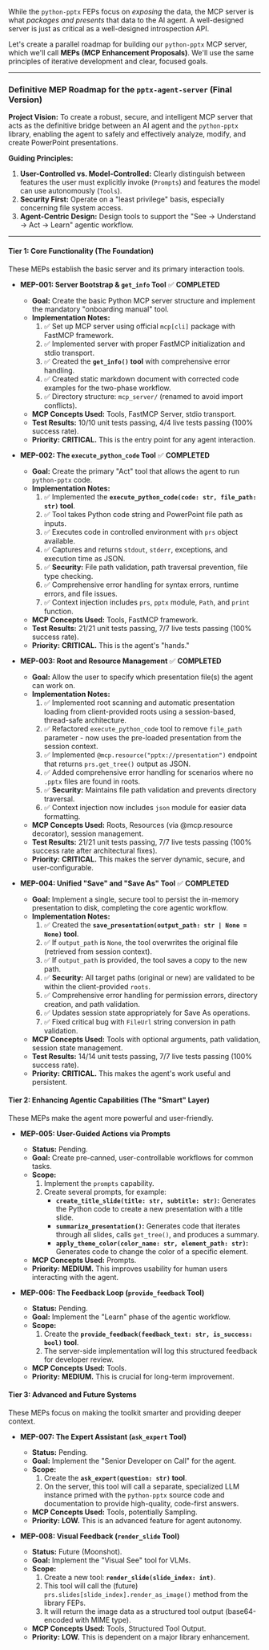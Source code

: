 While the `python-pptx` FEPs focus on *exposing* the data, the MCP server is what *packages and presents* that data to the AI agent. A well-designed server is just as critical as a well-designed introspection API.

Let's create a parallel roadmap for building our `python-pptx` MCP server, which we'll call **MEPs (MCP Enhancement Proposals)**. We'll use the same principles of iterative development and clear, focused goals.

---

### **Definitive MEP Roadmap for the `pptx-agent-server` (Final Version)**

**Project Vision:** To create a robust, secure, and intelligent MCP server that acts as the definitive bridge between an AI agent and the `python-pptx` library, enabling the agent to safely and effectively analyze, modify, and create PowerPoint presentations.

**Guiding Principles:**
1.  **User-Controlled vs. Model-Controlled:** Clearly distinguish between features the user must explicitly invoke (`Prompts`) and features the model can use autonomously (`Tools`).
2.  **Security First:** Operate on a "least privilege" basis, especially concerning file system access.
3.  **Agent-Centric Design:** Design tools to support the "See -> Understand -> Act -> Learn" agentic workflow.

---

#### **Tier 1: Core Functionality (The Foundation)**

These MEPs establish the basic server and its primary interaction tools.

*   **MEP-001: Server Bootstrap & `get_info` Tool** ✅ **COMPLETED**
    *   **Goal:** Create the basic Python MCP server structure and implement the mandatory "onboarding manual" tool.
    *   **Implementation Notes:**
        1.  ✅ Set up MCP server using official `mcp[cli]` package with FastMCP framework.
        2.  ✅ Implemented server with proper FastMCP initialization and stdio transport.
        3.  ✅ Created the **`get_info()` tool** with comprehensive error handling.
        4.  ✅ Created static markdown document with corrected code examples for the two-phase workflow.
        5.  ✅ Directory structure: `mcp_server/` (renamed to avoid import conflicts).
    *   **MCP Concepts Used:** Tools, FastMCP Server, stdio transport.
    *   **Test Results:** 10/10 unit tests passing, 4/4 live tests passing (100% success rate).
    *   **Priority:** **CRITICAL.** This is the entry point for any agent interaction.

*   **MEP-002: The `execute_python_code` Tool** ✅ **COMPLETED**
    *   **Goal:** Create the primary "Act" tool that allows the agent to run `python-pptx` code.
    *   **Implementation Notes:**
        1.  ✅ Implemented the **`execute_python_code(code: str, file_path: str)` tool**.
        2.  ✅ Tool takes Python code string and PowerPoint file path as inputs.
        3.  ✅ Executes code in controlled environment with `prs` object available.
        4.  ✅ Captures and returns `stdout`, `stderr`, exceptions, and execution time as JSON.
        5.  ✅ **Security:** File path validation, path traversal prevention, file type checking.
        6.  ✅ Comprehensive error handling for syntax errors, runtime errors, and file issues.
        7.  ✅ Context injection includes `prs`, `pptx` module, `Path`, and `print` function.
    *   **MCP Concepts Used:** Tools, FastMCP framework.
    *   **Test Results:** 21/21 unit tests passing, 7/7 live tests passing (100% success rate).
    *   **Priority:** **CRITICAL.** This is the agent's "hands."

*   **MEP-003: Root and Resource Management** ✅ **COMPLETED**
    *   **Goal:** Allow the user to specify which presentation file(s) the agent can work on.
    *   **Implementation Notes:**
        1.  ✅ Implemented root scanning and automatic presentation loading from client-provided roots using a session-based, thread-safe architecture.
        2.  ✅ Refactored `execute_python_code` tool to remove `file_path` parameter - now uses the pre-loaded presentation from the session context.
        3.  ✅ Implemented `@mcp.resource("pptx://presentation")` endpoint that returns `prs.get_tree()` output as JSON.
        4.  ✅ Added comprehensive error handling for scenarios where no `.pptx` files are found in roots.
        5.  ✅ **Security:** Maintains file path validation and prevents directory traversal.
        6.  ✅ Context injection now includes `json` module for easier data formatting.
    *   **MCP Concepts Used:** Roots, Resources (via @mcp.resource decorator), session management.
    *   **Test Results:** 21/21 unit tests passing, 7/7 live tests passing (100% success rate after architectural fixes).
    *   **Priority:** **CRITICAL.** This makes the server dynamic, secure, and user-configurable.

*   **MEP-004: Unified "Save" and "Save As" Tool** ✅ **COMPLETED**
    *   **Goal:** Implement a single, secure tool to persist the in-memory presentation to disk, completing the core agentic workflow.
    *   **Implementation Notes:**
        1.  ✅ Created the **`save_presentation(output_path: str | None = None)` tool**.
        2.  ✅ If `output_path` is `None`, the tool overwrites the original file (retrieved from session context).
        3.  ✅ If `output_path` is provided, the tool saves a copy to the new path.
        4.  ✅ **Security:** All target paths (original or new) are validated to be within the client-provided `roots`.
        5.  ✅ Comprehensive error handling for permission errors, directory creation, and path validation.
        6.  ✅ Updates session state appropriately for Save As operations.
        7.  ✅ Fixed critical bug with `FileUrl` string conversion in path validation.
    *   **MCP Concepts Used:** Tools with optional arguments, path validation, session state management.
    *   **Test Results:** 14/14 unit tests passing, 7/7 live tests passing (100% success rate).
    *   **Priority:** **CRITICAL.** This makes the agent's work useful and persistent.

#### **Tier 2: Enhancing Agentic Capabilities (The "Smart" Layer)**

These MEPs make the agent more powerful and user-friendly.

*   **MEP-005: User-Guided Actions via Prompts**
    *   **Status:** Pending.
    *   **Goal:** Create pre-canned, user-controllable workflows for common tasks.
    *   **Scope:**
        1.  Implement the `prompts` capability.
        2.  Create several prompts, for example:
            *   **`create_title_slide(title: str, subtitle: str)`:** Generates the Python code to create a new presentation with a title slide.
            *   **`summarize_presentation()`:** Generates code that iterates through all slides, calls `get_tree()`, and produces a summary.
            *   **`apply_theme_color(color_name: str, element_path: str)`:** Generates code to change the color of a specific element.
    *   **MCP Concepts Used:** Prompts.
    *   **Priority:** **MEDIUM.** This improves usability for human users interacting with the agent.

*   **MEP-006: The Feedback Loop (`provide_feedback` Tool)**
    *   **Status:** Pending.
    *   **Goal:** Implement the "Learn" phase of the agentic workflow.
    *   **Scope:**
        1.  Create the **`provide_feedback(feedback_text: str, is_success: bool)` tool**.
        2.  The server-side implementation will log this structured feedback for developer review.
    *   **MCP Concepts Used:** Tools.
    *   **Priority:** **MEDIUM.** This is crucial for long-term improvement.

#### **Tier 3: Advanced and Future Systems**

These MEPs focus on making the toolkit smarter and providing deeper context.

*   **MEP-007: The Expert Assistant (`ask_expert` Tool)**
    *   **Status:** Pending.
    *   **Goal:** Implement the "Senior Developer on Call" for the agent.
    *   **Scope:**
        1.  Create the **`ask_expert(question: str)` tool**.
        2.  On the server, this tool will call a separate, specialized LLM instance primed with the `python-pptx` source code and documentation to provide high-quality, code-first answers.
    *   **MCP Concepts Used:** Tools, potentially Sampling.
    *   **Priority:** **LOW.** This is an advanced feature for agent autonomy.

*   **MEP-008: Visual Feedback (`render_slide` Tool)**
    *   **Status:** Future (Moonshot).
    *   **Goal:** Implement the "Visual See" tool for VLMs.
    *   **Scope:**
        1.  Create a new tool: **`render_slide(slide_index: int)`**.
        2.  This tool will call the (future) `prs.slides[slide_index].render_as_image()` method from the library FEPs.
        3.  It will return the image data as a structured tool output (base64-encoded with MIME type).
    *   **MCP Concepts Used:** Tools, Structured Tool Output.
    *   **Priority:** **LOW.** This is dependent on a major library enhancement.